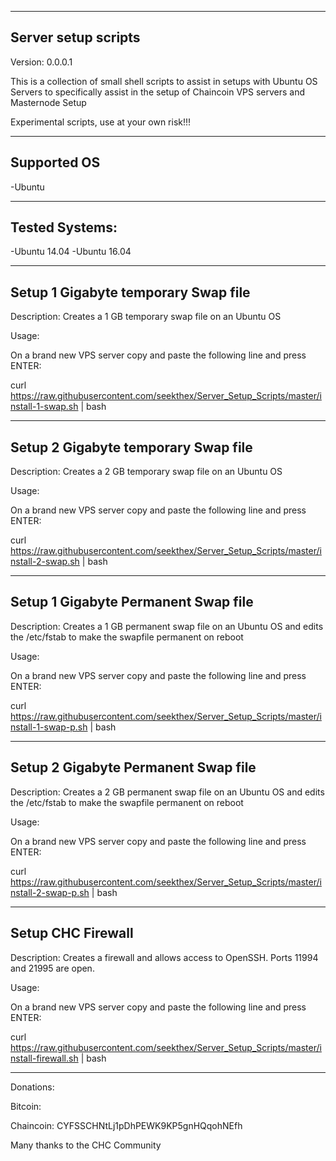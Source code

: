 ---------
Server setup scripts
---------
Version: 0.0.0.1

This is a collection of small shell scripts to assist in setups with Ubuntu OS Servers to specifically assist in the setup of Chaincoin VPS servers and Masternode Setup

Experimental scripts, use at your own risk!!!

---------
Supported OS
---------
-Ubuntu

---------------
Tested Systems:
---------------
-Ubuntu 14.04
-Ubuntu 16.04

--------------
Setup 1 Gigabyte temporary Swap file
--------------
 Description: Creates a 1 GB temporary swap file on an Ubuntu OS

Usage:

On a brand new VPS server copy and paste the following line and press ENTER:

curl https://raw.githubusercontent.com/seekthex/Server_Setup_Scripts/master/install-1-swap.sh | bash

--------------
Setup 2 Gigabyte temporary Swap file
--------------
Description: Creates a 2 GB temporary swap file on an Ubuntu OS

Usage:

On a brand new VPS server copy and paste the following line and press ENTER:

curl https://raw.githubusercontent.com/seekthex/Server_Setup_Scripts/master/install-2-swap.sh | bash

--------------
Setup 1 Gigabyte Permanent Swap file
--------------
Description: Creates a 1 GB permanent swap file on an Ubuntu OS and edits the /etc/fstab to make the swapfile permanent on reboot

Usage:

On a brand new VPS server copy and paste the following line and press ENTER:

curl https://raw.githubusercontent.com/seekthex/Server_Setup_Scripts/master/install-1-swap-p.sh | bash

--------------
Setup 2 Gigabyte Permanent Swap file
--------------
Description: Creates a 2 GB permanent swap file on an Ubuntu OS and edits the /etc/fstab to make the swapfile permanent on reboot

Usage:

On a brand new VPS server copy and paste the following line and press ENTER:

curl https://raw.githubusercontent.com/seekthex/Server_Setup_Scripts/master/install-2-swap-p.sh | bash

--------------
Setup CHC Firewall
--------------
Description: Creates a firewall and allows access to OpenSSH. Ports 11994 and 21995 are open.

Usage:

On a brand new VPS server copy and paste the following line and press ENTER:

curl https://raw.githubusercontent.com/seekthex/Server_Setup_Scripts/master/install-firewall.sh | bash

**********

Donations:

Bitcoin:

Chaincoin: CYFSSCHNtLj1pDhPEWK9KP5gnHQqohNEfh

Many thanks to the CHC Community

